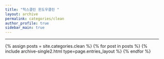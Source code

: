 ```yaml
---
title: "헉스클린 윈도우클린 "
layout: archive
permalink: categories/clean
author_profile: true
sidebar_main: true
---
```


<!-- 공백이 포함되어 있는 카테고리 이름의 경우 site.categories['a b c'] 이런식으로! -->

***

{% assign posts = site.categories.clean %}
{% for post in posts %} {% include archive-single2.html type=page.entries_layout %} {% endfor %}
